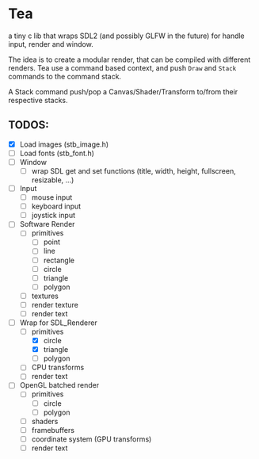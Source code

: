 # Tea

a tiny c lib that wraps SDL2 (and possibly GLFW in the future) for handle input, render and window.

The idea is to create a modular render, that can be compiled with different renders. 
Tea use a command based context, and push `Draw` and `Stack` commands to the command stack.

A Stack command push/pop a Canvas/Shader/Transform to/from their respective stacks.

## TODOS:

- [x] Load images (stb_image.h)
- [ ] Load fonts (stb_font.h)
- [ ] Window
	- [ ] wrap SDL get and set functions (title, width, height, fullscreen, resizable, ...)
- [ ] Input
	- [ ] mouse input
	- [ ] keyboard input
	- [ ] joystick input
- [ ] Software Render
	- [ ] primitives
		- [ ] point
		- [ ] line
		- [ ] rectangle
		- [ ] circle
		- [ ] triangle
		- [ ] polygon
	- [ ] textures
 	- [ ] render texture
 	- [ ] render text
- [ ] Wrap for SDL_Renderer
	- [ ] primitives
		- [x] circle
		- [x] triangle
		- [ ] polygon
 	- [ ] CPU transforms
 	- [ ] render text
- [ ] OpenGL batched render
 	- [ ] primitives
		- [ ] circle
		- [ ] polygon
 	- [ ] shaders
 	- [ ] framebuffers
 	- [ ] coordinate system (GPU transforms)
 	- [ ] render text
